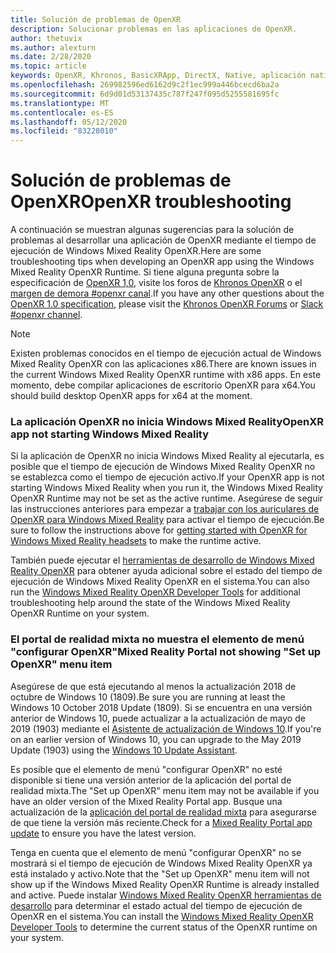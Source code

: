```yaml
---
title: Solución de problemas de OpenXR
description: Solucionar problemas en las aplicaciones de OpenXR.
author: thetuvix
ms.author: alexturn
ms.date: 2/28/2020
ms.topic: article
keywords: OpenXR, Khronos, BasicXRApp, DirectX, Native, aplicación nativa, motor personalizado, middleware, solución de problemas
ms.openlocfilehash: 269982596ed6162d9c2f1ec999a446bcecd6ba2a
ms.sourcegitcommit: 6d9d01d53137435c787f247f095d5255581695fc
ms.translationtype: MT
ms.contentlocale: es-ES
ms.lasthandoff: 05/12/2020
ms.locfileid: "83228010"
---
```

# <a name="openxr-troubleshooting"></a><span data-ttu-id="59a98-104">Solución de problemas de OpenXR</span><span class="sxs-lookup"><span data-stu-id="59a98-104">OpenXR troubleshooting</span></span>

<span data-ttu-id="59a98-105">A continuación se muestran algunas sugerencias para la solución de problemas al desarrollar una aplicación de OpenXR mediante el tiempo de ejecución de Windows Mixed Reality OpenXR.</span><span class="sxs-lookup"><span data-stu-id="59a98-105">Here are some troubleshooting tips when developing an OpenXR app using the Windows Mixed Reality OpenXR Runtime.</span></span>  <span data-ttu-id="59a98-106">Si tiene alguna pregunta sobre la especificación de <a href="https://www.khronos.org/registry/OpenXR/specs/1.0/html/xrspec.html" target="_blank">OpenXR 1,0</a>, visite los foros de <a href="https://community.khronos.org/c/openxr" target="_blank">Khronos OpenXR</a> o el <a href="https://khr.io/slack" target="_blank">margen de demora #openxr canal</a>.</span><span class="sxs-lookup"><span data-stu-id="59a98-106">If you have any other questions about the <a href="https://www.khronos.org/registry/OpenXR/specs/1.0/html/xrspec.html" target="_blank">OpenXR 1.0 specification</a>, please visit the <a href="https://community.khronos.org/c/openxr" target="_blank">Khronos OpenXR Forums</a> or <a href="https://khr.io/slack" target="_blank">Slack #openxr channel</a>.</span></span>

>[!NOTE]
><span data-ttu-id="59a98-107">Existen problemas conocidos en el tiempo de ejecución actual de Windows Mixed Reality OpenXR con las aplicaciones x86.</span><span class="sxs-lookup"><span data-stu-id="59a98-107">There are known issues in the current Windows Mixed Reality OpenXR runtime with x86 apps.</span></span>  <span data-ttu-id="59a98-108">En este momento, debe compilar aplicaciones de escritorio OpenXR para x64.</span><span class="sxs-lookup"><span data-stu-id="59a98-108">You should build desktop OpenXR apps for x64 at the moment.</span></span>

### <a name="openxr-app-not-starting-windows-mixed-reality"></a><span data-ttu-id="59a98-109">La aplicación OpenXR no inicia Windows Mixed Reality</span><span class="sxs-lookup"><span data-stu-id="59a98-109">OpenXR app not starting Windows Mixed Reality</span></span>

<span data-ttu-id="59a98-110">Si la aplicación de OpenXR no inicia Windows Mixed Reality al ejecutarla, es posible que el tiempo de ejecución de Windows Mixed Reality OpenXR no se establezca como el tiempo de ejecución activo.</span><span class="sxs-lookup"><span data-stu-id="59a98-110">If your OpenXR app is not starting Windows Mixed Reality when you run it, the Windows Mixed Reality OpenXR Runtime may not be set as the active runtime.</span></span>  <span data-ttu-id="59a98-111">Asegúrese de seguir las instrucciones anteriores para empezar a [trabajar con los auriculares de OpenXR para Windows Mixed Reality](openxr-getting-started.md#getting-started-with-openxr-for-windows-mixed-reality-headsets) para activar el tiempo de ejecución.</span><span class="sxs-lookup"><span data-stu-id="59a98-111">Be sure to follow the instructions above for [getting started with OpenXR for Windows Mixed Reality headsets](openxr-getting-started.md#getting-started-with-openxr-for-windows-mixed-reality-headsets) to make the runtime active.</span></span>

<span data-ttu-id="59a98-112">También puede ejecutar el [herramientas de desarrollo de Windows Mixed Reality OpenXR](openxr-getting-started.md#getting-the-windows-mixed-reality-openxr-developer-tools) para obtener ayuda adicional sobre el estado del tiempo de ejecución de Windows Mixed Reality OpenXR en el sistema.</span><span class="sxs-lookup"><span data-stu-id="59a98-112">You can also run the [Windows Mixed Reality OpenXR Developer Tools](openxr-getting-started.md#getting-the-windows-mixed-reality-openxr-developer-tools) for additional troubleshooting help around the state of the Windows Mixed Reality OpenXR Runtime on your system.</span></span>

### <a name="mixed-reality-portal-not-showing-set-up-openxr-menu-item"></a><span data-ttu-id="59a98-113">El portal de realidad mixta no muestra el elemento de menú "configurar OpenXR"</span><span class="sxs-lookup"><span data-stu-id="59a98-113">Mixed Reality Portal not showing "Set up OpenXR" menu item</span></span>

<span data-ttu-id="59a98-114">Asegúrese de que está ejecutando al menos la actualización 2018 de octubre de Windows 10 (1809).</span><span class="sxs-lookup"><span data-stu-id="59a98-114">Be sure you are running at least the Windows 10 October 2018 Update (1809).</span></span>  <span data-ttu-id="59a98-115">Si se encuentra en una versión anterior de Windows 10, puede actualizar a la actualización de mayo de 2019 (1903) mediante el [Asistente de actualización de Windows 10](https://www.microsoft.com//software-download/windows10).</span><span class="sxs-lookup"><span data-stu-id="59a98-115">If you're on an earlier version of Windows 10, you can upgrade to the May 2019 Update (1903) using the [Windows 10 Update Assistant](https://www.microsoft.com//software-download/windows10).</span></span>

<span data-ttu-id="59a98-116">Es posible que el elemento de menú "configurar OpenXR" no esté disponible si tiene una versión anterior de la aplicación del portal de realidad mixta.</span><span class="sxs-lookup"><span data-stu-id="59a98-116">The "Set up OpenXR" menu item may not be available if you have an older version of the Mixed Reality Portal app.</span></span>  <span data-ttu-id="59a98-117">Busque una actualización de la [aplicación del portal de realidad mixta](https://www.microsoft.com/p/mixed-reality-portal/9ng1h8b3zc7m) para asegurarse de que tiene la versión más reciente.</span><span class="sxs-lookup"><span data-stu-id="59a98-117">Check for a [Mixed Reality Portal app update](https://www.microsoft.com/p/mixed-reality-portal/9ng1h8b3zc7m) to ensure you have the latest version.</span></span>

<span data-ttu-id="59a98-118">Tenga en cuenta que el elemento de menú "configurar OpenXR" no se mostrará si el tiempo de ejecución de Windows Mixed Reality OpenXR ya está instalado y activo.</span><span class="sxs-lookup"><span data-stu-id="59a98-118">Note that the "Set up OpenXR" menu item will not show up if the Windows Mixed Reality OpenXR Runtime is already installed and active.</span></span>  <span data-ttu-id="59a98-119">Puede instalar [Windows Mixed Reality OpenXR herramientas de desarrollo](openxr-getting-started.md#getting-the-windows-mixed-reality-openxr-developer-tools) para determinar el estado actual del tiempo de ejecución de OpenXR en el sistema.</span><span class="sxs-lookup"><span data-stu-id="59a98-119">You can install the [Windows Mixed Reality OpenXR Developer Tools](openxr-getting-started.md#getting-the-windows-mixed-reality-openxr-developer-tools) to determine the current status of the OpenXR runtime on your system.</span></span>